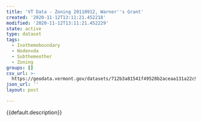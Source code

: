 ```yaml
---
title: 'VT Data - Zoning 20110912, Warner''s Grant'
created: '2020-11-12T13:11:21.452218'
modified: '2020-11-12T13:11:21.452229'
state: active
type: dataset
tags:
  - Isothemeboundary
  - Nodenvda
  - Subthemeother
  - Zoning
groups: []
csv_url: >-
  https://geodata.vermont.gov/datasets/712b3a81541f49528b2aceaa131a22c9_0.csv?outSR=%7B%22latestWkid%22%3A3857%2C%22wkid%22%3A102100%7D
json_url: ''
layout: post

---
```

{{default.description}}

